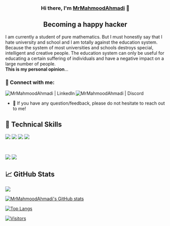 <h3 align="center">
Hi there, I'm <a href="https://github.com/MrMahmoodAhmadi" target="_blank" rel="noreferrer">MrMahmoodAhmadi</a> 👋
</h3>

<h2 align="center">
Becoming a happy hacker
</h2> 

I am currently a student of pure mathematics.
But I must honestly say that I hate university and school and I am totally against the education system.
Because the system of most universities and schools destroys special, intelligent and creative people.
The education system can only be useful for educating a certain suffering of individuals and have a negative impact on a large number of people.<br/>
**This is my personal opinion**...

### 🤝 Connect with me:

<a href="https://www.linkedin.com/in/mrmahmoodahmadi/"><img align="left" src="https://img.shields.io/badge/LinkedIn-0077B5?style=for-the-badge&logo=linkedin&logoColor=white" alt="MrMahmoodAhmadi | LinkedIn"/></a>
<a href="https://discord.gg/sVsUffe2qV"><img align="left" src="https://img.shields.io/badge/Discord-7289DA?style=for-the-badge&logo=discord&logoColor=white" alt="MrMahmoodAhmadi | Discord"/></a>
</br>
<!--<a href="https://instagram.com/MrMahmoodAhmadi"><img align="left" src="https://img.shields.io/badge/Instagram-E4405F?style=for-the-badge&logo=instagram&logoColor=white" alt="MrMahmoodAhmadi | Instagram"/></a>-->

- 💬 If you have any question/feedback, please do not hesitate to reach out to me!


## 💼 Technical Skills

![](https://img.shields.io/badge/HTML-239120?style=for-the-badge&logo=html5&logoColor=white)
![](https://img.shields.io/badge/CSS-239120?&style=for-the-badge&logo=css3&logoColor=white)
![](https://img.shields.io/badge/Bootstrap-563D7C?style=for-the-badge&logo=bootstrap&logoColor=white)
![](https://img.shields.io/badge/JavaScript-F7DF1E?style=for-the-badge&logo=javascript&logoColor=black)

</br>

![](https://img.shields.io/badge/Tools-Git-informational?style=flat&logo=Git&color=F05032)
![](https://img.shields.io/badge/Tools-GitHub-informational?style=flat&logo=GitHub&color=181717)

## 📈 GitHub Stats 


![](https://camo.githubusercontent.com/95e70ab3680b06f28b41a6113d2a59386c31df792f34f9834d566e870d669db5/68747470733a2f2f6769746875622d70726f66696c652d74726f7068792e76657263656c2e6170702f3f757365726e616d653d4d724d61686d6f6f6441686d61646926636f6c756d6e3d38266d617267696e2d773d3135266d617267696e2d683d3135)

[![MrMahmoodAhmadi's GitHub stats](https://github-readme-stats.vercel.app/api?username=MrMahmoodAhmadi&show_icons=true)](https://github.com/MrMahmoodAhmadi)

[![Top Langs](https://github-readme-stats.vercel.app/api/top-langs/?username=MrMahmoodAhmadi&layout=compact)](https://github.com/MrMahmoodAhmadi)

[![Visitors](https://visitor-badge.glitch.me/badge?page_id=MrMahmoodAhmadi.MrMahmoodAhmadi)]()
